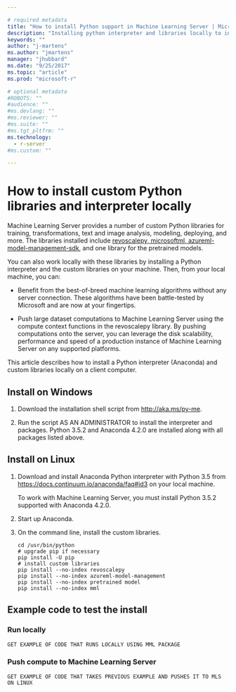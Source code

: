 ```yaml
---

# required metadata
title: "How to install Python support in Machine Learning Server | Microsoft Docs"
description: "Installing python interpreter and libraries locally to interact with Machine Learning Server"
keywords: ""
author: "j-martens"
ms.author: "jmartens"
manager: "jhubbard"
ms.date: "9/25/2017"
ms.topic: "article"
ms.prod: "microsoft-r"

# optional metadata
#ROBOTS: ""
#audience: ""
#ms.devlang: ""
#ms.reviewer: ""
#ms.suite: ""
#ms.tgt_pltfrm: ""
ms.technology:
  - r-server
#ms.custom: ""

---
```


# How to install custom Python libraries and interpreter locally

Machine Learning Server provides a number of custom Python libraries for training, transformations, text and image analysis, modeling, deploying, and more. The libraries installed include  [revoscalepy, microsoftml, azureml-model-management-sdk](../python-reference/introducing-python-package-reference.md), and one library for the pretrained models. 

You can also work locally with these libraries by installing a Python interpreter and the custom libraries on your machine. Then, from your local machine, you can:

+ Benefit from the best-of-breed machine learning algorithms without any server connection. These algorithms have been battle-tested by Microsoft and are now at your fingertips.
 
+ Push large dataset computations to Machine Learning Server using the compute context functions in the revoscalepy library. By pushing computations onto the server, you can leverage the disk scalability, performance and speed of a production instance of Machine Learning Server on any supported platforms. 
 
This article describes how to install a Python interpreter (Anaconda) and custom libraries locally on a client computer.

## Install on Windows

1. Download the installation shell script from http://aka.ms/py-me.

1. Run the script AS AN ADMINISTRATOR to install the interpreter and packages. Python 3.5.2 and Anaconda 4.2.0 are installed along with all packages listed above.

## Install on Linux

1. Download and install Anaconda Python interpreter with Python 3.5 from https://docs.continuum.io/anaconda/faq#id3 on your local machine. 

   To work with Machine Learning Server, you must install Python 3.5.2 supported with Anaconda 4.2.0.

1. Start up Anaconda.

1. On the command line, install the custom libraries.
   ```
   cd /usr/bin/python
   # upgrade pip if necessary
   pip install -U pip
   # install custom libraries
   pip install --no-index revoscalepy
   pip install --no-index azureml-model-management
   pip install --no-index pretrained model 
   pip install --no-index mml
   ```


## Example code to test the install


### Run locally

```
GET EXAMPLE OF CODE THAT RUNS LOCALLY USING MML PACKAGE
```

### Push compute to Machine Learning Server

```
GET EXAMPLE OF CODE THAT TAKES PREVIOUS EXAMPLE AND PUSHES IT TO MLS ON LINUX
```